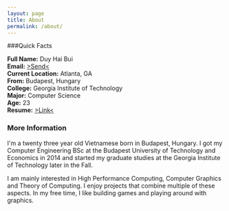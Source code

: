 ```yaml
---
layout: page
title: About
permalink: /about/
---
```


###Quick Facts

**Full Name:** Duy Hai Bui<br>
**Email:** <a href="&#109;a&#105;lt&#111;&#58;d&#117;yh&#97;&#105;&#64;gat&#101;&#99;&#104;&#46;&#101;&#100;u">&gt;Send&lt;</a><br>
**Current Location:** Atlanta, GA<br>
**From:** Budapest, Hungary<br>
**College:** Georgia Institute of Technology<br>
**Major:** Computer Science<br>
**Age:** 23<br>
**Resume:** [>Link<](/data/Resume.pdf)

### More Information

I'm a twenty three year old Vietnamese born in Budapest, Hungary. I got my Computer Engineering BSc at the Budapest University of Technology and Economics in 2014 and started my graduate studies at the Georgia Institute of Technology later in the Fall.

I am mainly interested in High Performance Computing, Computer Graphics and Theory of Computing. I enjoy projects that combine multiple of these aspects. In my free time, I like building games and playing around with graphics.

